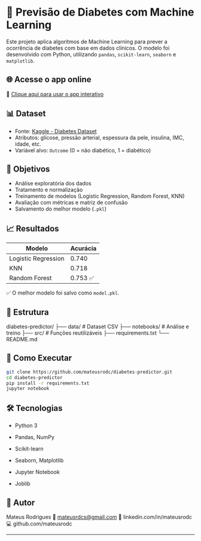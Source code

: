 # 🧠 Previsão de Diabetes com Machine Learning

Este projeto aplica algoritmos de Machine Learning para prever a ocorrência de diabetes com base em dados clínicos. O modelo foi desenvolvido com Python, utilizando `pandas`, `scikit-learn`, `seaborn` e `matplotlib`.

## 🌐 Acesse o app online

🎯 [Clique aqui para usar o app interativo](https://diabetespredictormachine.streamlit.app/)


## 📊 Dataset

- Fonte: [Kaggle - Diabetes Dataset](https://www.kaggle.com/datasets/uciml/pima-indians-diabetes-database)
- Atributos: glicose, pressão arterial, espessura da pele, insulina, IMC, idade, etc.
- Variável alvo: `Outcome` (0 = não diabético, 1 = diabético)

## 🎯 Objetivos

- Análise exploratória dos dados
- Tratamento e normalização
- Treinamento de modelos (Logistic Regression, Random Forest, KNN)
- Avaliação com métricas e matriz de confusão
- Salvamento do melhor modelo (`.pkl`)

## 📈 Resultados

| Modelo               | Acurácia |
|----------------------|----------|
| Logistic Regression  | 0.740    |
| KNN                  | 0.718    |
| Random Forest        | 0.753 ✅ |

✅ O melhor modelo foi salvo como `model.pkl`.

## 📂 Estrutura

diabetes-predictor/
├── data/ # Dataset CSV
├── notebooks/ # Análise e treino
├── src/ # Funções reutilizáveis
├── requirements.txt
└── README.md


## 🚀 Como Executar

```bash
git clone https://github.com/mateusrodc/diabetes-predictor.git
cd diabetes-predictor
pip install -r requirements.txt
jupyter notebook
```
## 🛠️ Tecnologias
- Python 3

- Pandas, NumPy

- Scikit-learn

- Seaborn, Matplotlib

- Jupyter Notebook

- Joblib

## 🤝 Autor
Mateus Rodrigues
📧 mateusrdcs@gmail.com
🔗 linkedin.com/in/mateusrodc
💻 github.com/mateusrodc


---
